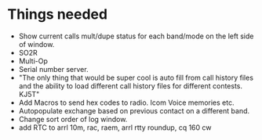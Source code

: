 # Things needed

- Show current calls mult/dupe status for each band/mode on the left side of window.
- SO2R
- Multi-Op
- Serial number server.
- "The only thing that would be super cool is auto fill from call history files and the ability to load different call history files for different contests. KJ5T"
- Add Macros to send hex codes to radio. Icom Voice memories etc.
- Autopopulate exchange based on previous contact on a different band.
- Change sort order of log window.
- add RTC to arrl 10m, rac, raem, arrl rtty roundup, cq 160 cw